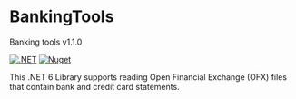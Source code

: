 # BankingTools
Banking tools v1.1.0

[![.NET](https://github.com/jim-dale/BankingTools/actions/workflows/dotnet.yml/badge.svg)](https://github.com/jim-dale/BankingTools/actions/workflows/dotnet.yml)
[![Nuget](https://img.shields.io/nuget/v/OfxNet)](https://www.nuget.org/packages/OfxNet/)

This .NET 6 Library supports reading Open Financial Exchange (OFX) files that contain bank and credit card statements.
